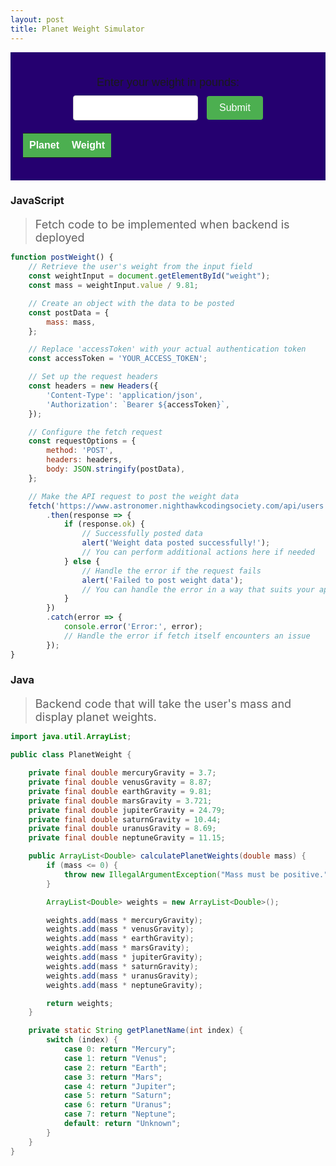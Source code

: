 ```yaml
---
layout: post
title: Planet Weight Simulator
---
```


<html>
    <head>
        <style>
            div.content {
                font-family: Arial, sans-serif;
                text-align: center;
                background-color: #250070;
                padding: 20px;
            }
            p {
                font-size: 18px;
                margin-bottom: 10px;
            }
            input[type="text"] {
                padding: 10px;
                border: 1px solid #ccc;
                border-radius: 4px;
                font-size: 16px;
                width: 200px;
                margin-right: 10px;
            }
            button[type="submit"] {
                padding: 10px 20px;
                background-color: #4CAF50;
                color: #fff;
                border: none;
                border-radius: 4px;
                font-size: 16px;
                cursor: pointer;
            }
            button[type="submit"]:hover {
                background-color: #45a049;
            }
            table {
                width: 100%;
                margin-top: 20px;
                border-collapse: collapse;
            }
            th, td {
                padding: 10px;
                text-align: left;
            }
            th {
                background-color: #4CAF50;
                color: #fff;
            }
            tr:nth-child(even) {
                background-color: #f2f2f2;
            }
        </style>        
    </head>
    <body>
        <div class="content">
            <p>Enter your weight in pounds:</p>
            <input id="weight" type="text">
            <button type="submit" onclick="postWeight()">Submit</button>
            <table id="planetWeights">
                <tr>
                    <th>Planet</th>
                    <th>Weight</th>
                </tr>
            </table>
        </div>
    </body>
</html>

### JavaScript
> Fetch code to be implemented when backend is deployed

```javascript
function postWeight() {
    // Retrieve the user's weight from the input field
    const weightInput = document.getElementById("weight");
    const mass = weightInput.value / 9.81;

    // Create an object with the data to be posted
    const postData = {
        mass: mass,
    };

    // Replace 'accessToken' with your actual authentication token
    const accessToken = 'YOUR_ACCESS_TOKEN';

    // Set up the request headers
    const headers = new Headers({
        'Content-Type': 'application/json',
        'Authorization': `Bearer ${accessToken}`,
    });

    // Configure the fetch request
    const requestOptions = {
        method: 'POST',
        headers: headers,
        body: JSON.stringify(postData),
    };

    // Make the API request to post the weight data
    fetch('https://www.astronomer.nighthawkcodingsociety.com/api/users', requestOptions)
        .then(response => {
            if (response.ok) {
                // Successfully posted data
                alert('Weight data posted successfully!');
                // You can perform additional actions here if needed
            } else {
                // Handle the error if the request fails
                alert('Failed to post weight data');
                // You can handle the error in a way that suits your application
            }
        })
        .catch(error => {
            console.error('Error:', error);
            // Handle the error if fetch itself encounters an issue
        });
}
```

### Java
> Backend code that will take the user's mass and display planet weights.

```java
import java.util.ArrayList;

public class PlanetWeight {

    private final double mercuryGravity = 3.7;
    private final double venusGravity = 8.87;
    private final double earthGravity = 9.81;
    private final double marsGravity = 3.721;
    private final double jupiterGravity = 24.79;
    private final double saturnGravity = 10.44;
    private final double uranusGravity = 8.69;
    private final double neptuneGravity = 11.15;

    public ArrayList<Double> calculatePlanetWeights(double mass) {
        if (mass <= 0) {
            throw new IllegalArgumentException("Mass must be positive.");
        }

        ArrayList<Double> weights = new ArrayList<Double>();

        weights.add(mass * mercuryGravity);
        weights.add(mass * venusGravity);
        weights.add(mass * earthGravity);
        weights.add(mass * marsGravity);
        weights.add(mass * jupiterGravity);
        weights.add(mass * saturnGravity);
        weights.add(mass * uranusGravity);
        weights.add(mass * neptuneGravity);

        return weights;
    }

    private static String getPlanetName(int index) {
        switch (index) {
            case 0: return "Mercury";
            case 1: return "Venus";
            case 2: return "Earth";
            case 3: return "Mars";
            case 4: return "Jupiter";
            case 5: return "Saturn";
            case 6: return "Uranus";
            case 7: return "Neptune";
            default: return "Unknown";
        }
    }
}
```